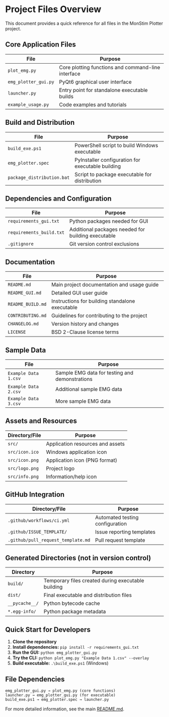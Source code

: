 # Project Files Overview

This document provides a quick reference for all files in the MonStim Plotter project.

## Core Application Files

| File | Purpose |
|------|---------|
| `plot_emg.py` | Core plotting functions and command-line interface |
| `emg_plotter_gui.py` | PyQt6 graphical user interface |
| `launcher.py` | Entry point for standalone executable builds |
| `example_usage.py` | Code examples and tutorials |

## Build and Distribution

| File | Purpose |
|------|---------|
| `build_exe.ps1` | PowerShell script to build Windows executable |
| `emg_plotter.spec` | PyInstaller configuration for executable building |
| `package_distribution.bat` | Script to package executable for distribution |

## Dependencies and Configuration

| File | Purpose |
|------|---------|
| `requirements_gui.txt` | Python packages needed for GUI |
| `requirements_build.txt` | Additional packages needed for building executable |
| `.gitignore` | Git version control exclusions |

## Documentation

| File | Purpose |
|------|---------|
| `README.md` | Main project documentation and usage guide |
| `README_GUI.md` | Detailed GUI user guide |
| `README_BUILD.md` | Instructions for building standalone executable |
| `CONTRIBUTING.md` | Guidelines for contributing to the project |
| `CHANGELOG.md` | Version history and changes |
| `LICENSE` | BSD 2-Clause license terms |

## Sample Data

| File | Purpose |
|------|---------|
| `Example Data 1.csv` | Sample EMG data for testing and demonstrations |
| `Example Data 2.csv` | Additional sample EMG data |
| `Example Data 3.csv` | More sample EMG data |

## Assets and Resources

| Directory/File | Purpose |
|----------------|---------|
| `src/` | Application resources and assets |
| `src/icon.ico` | Windows application icon |
| `src/icon.png` | Application icon (PNG format) |
| `src/logo.png` | Project logo |
| `src/info.png` | Information/help icon |

## GitHub Integration

| Directory/File | Purpose |
|----------------|---------|
| `.github/workflows/ci.yml` | Automated testing configuration |
| `.github/ISSUE_TEMPLATE/` | Issue reporting templates |
| `.github/pull_request_template.md` | Pull request template |

## Generated Directories (not in version control)

| Directory | Purpose |
|-----------|---------|
| `build/` | Temporary files created during executable building |
| `dist/` | Final executable and distribution files |
| `__pycache__/` | Python bytecode cache |
| `*.egg-info/` | Python package metadata |

## Quick Start for Developers

1. **Clone the repository**
2. **Install dependencies:** `pip install -r requirements_gui.txt`
3. **Run the GUI:** `python emg_plotter_gui.py`
4. **Try the CLI:** `python plot_emg.py "Example Data 1.csv" --overlay`
5. **Build executable:** `.\build_exe.ps1` (Windows)

## File Dependencies

```
emg_plotter_gui.py → plot_emg.py (core functions)
launcher.py → emg_plotter_gui.py (for executable)
build_exe.ps1 → emg_plotter.spec → launcher.py
```

For more detailed information, see the main [README.md](README.md).
